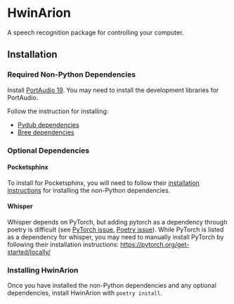 # HwinArion

A speech recognition package for controlling your computer.


## Installation

### Required Non-Python Dependencies

Install [PortAudio 19](http://www.portaudio.com/).
You may need to install the development libraries for PortAudio.

Follow the instruction for installing:

* [Pydub dependencies](https://github.com/jiaaro/pydub#dependencies)
* [Bree dependencies](https://github.com/lipschultz/bree#installation)

### Optional Dependencies

#### Pocketsphinx

To install for Pocketsphinx, you will need to follow their [installation instructions](https://github.com/bambocher/pocketsphinx-python#installation) for installing the non-Python dependencies.

#### Whisper

Whisper depends on PyTorch, but adding pytorch as a dependency through poetry is difficult (see [PyTorch issue](https://github.com/pytorch/pytorch/issues/26340), [Poetry issue](https://github.com/python-poetry/poetry/issues/4231)).
While PyTorch is listed as a dependency for whisper, you may need to manually install PyTorch by following their installation instructions: https://pytorch.org/get-started/locally/

### Installing HwinArion

Once you have installed the non-Python dependencies and any optional dependencies, install HwinArion with `poetry install`.
